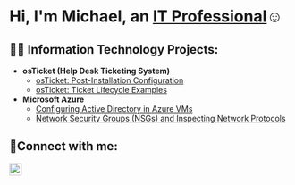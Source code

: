 <h1>Hi, I'm Michael, an <a href="https://www.linkedin.com/in/mmej181/">IT Professional</a>☺</h1>

<h2>👨‍💻 Information Technology Projects:</h2>

- <b>osTicket (Help Desk Ticketing System)</b>
  - [osTicket: Post-Installation Configuration](https://github.com/mmej181/install-config)
  - [osTicket: Ticket Lifecycle Examples](https://github.com/mmej181/ticket-lifecycle)
- <b>Microsoft Azure</b>
  - [Configuring Active Directory in Azure VMs](https://github.com/mmej181/configure-ad)
  - [Network Security Groups (NSGs) and Inspecting Network Protocols](https://github.com/mmej181/azure-network-protocols)

<h2>🤳Connect with me:</h2>

[<img align="left" alt="Josh | LinkedIn" width="22px" src="https://cdn.jsdelivr.net/npm/simple-icons@v3/icons/linkedin.svg" />][linkedin]

[linkedin]: https://linkedin.com/in/Josh
